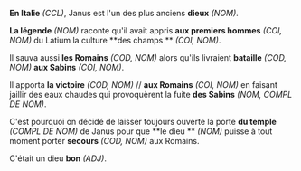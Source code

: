 **En Italie** *(CCL)*, Janus est l'un des plus anciens **dieux** *(NOM)*.

**La légende** *(NOM)* raconte qu'il avait appris **aux premiers hommes** *(COI, NOM)* du Latium la culture **des champs
** *(COI, NOM)*.

Il sauva aussi **les Romains** *(COD, NOM)* alors qu'ils livraient **bataille** *(COD, NOM)* **aux Sabins** *(COI,
NOM)*.

Il apporta **la victoire** *(COD, NOM)* // **aux Romains** *(COI, NOM)* en faisant jaillir des eaux chaudes qui
provoquèrent la fuite **des Sabins** *(NOM, COMPL DE NOM)*.

C'est pourquoi on décidé de laisser toujours ouverte la porte **du temple** *(COMPL DE NOM)* de Janus pour que **le dieu
** *(NOM)* puisse à tout moment porter **secours** *(COD, NOM)* aux Romains.

C'était un dieu **bon** *(ADJ)*.

